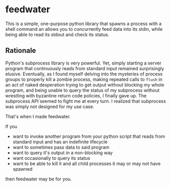 # feedwater

This is a simple, one-purpose python library that spawns a process with a shell command an allows you to concurrently feed data into its stdin, while being able to read its stdout and check its status.

## Rationale
Python's subprocess library is very powerful. Yet, simply starting a server program that continuously reads from standard input remained surprisingly elusive. Eventually, as I found myself delving into the mysteries of process groups to properly kill a zombie process, making repeated calls to `flush` in an act of naked desperation trying to get output without blocking my whole program, and being unable to query the status of my subprocess without wrestling with byzantine return code policies, I finally gave up. The subprocess API seemed to fight me at every turn. I realized that subprocess was simply not designed for my use case.

That's when I made feedwater.

If you
 - want to invoke another program from your python script that reads from standard input and has an indefinite lifecycle
 - want to sometimes pass data to said program
 - want to query it's output in a non-blocking way
 - want occasionally to query its status
 - want to be able to kill it and all child processes it may or may not have spawned 

then feedwater may be for you.

